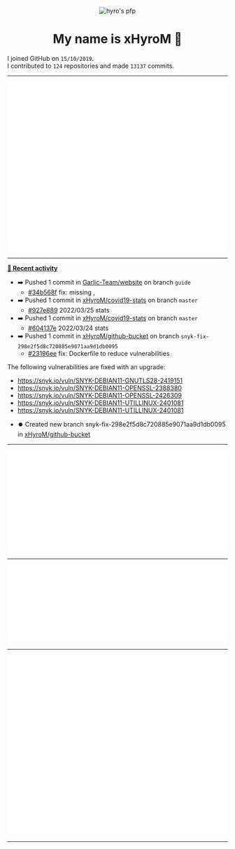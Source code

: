 <p align="center">
    <img src="https://avatars.githubusercontent.com/u/56601352" width="192" alt="hyro's pfp" />
    <h1 align="center">My name is xHyroM 👋</h1>
</p>

I joined GitHub on `15/10/2019`.  
I contributed to `124` repositories and made `13137` commits.  

___

<img src="https://github.com/xHyroM/xHyroM/blob/master/.cache/base.svg">

___

**[📰 Recent activity](https://github.com/xHyroM)**
* ➡️ Pushed 1 commit in [Garlic-Team/website](https://github.com/Garlic-Team/website) on branch `guide`
  * [#34b568f](https://github.com/Garlic-Team/website/commit/34b568f) fix: missing ,
* ➡️ Pushed 1 commit in [xHyroM/covid19-stats](https://github.com/xHyroM/covid19-stats) on branch `master`
  * [#927e889](https://github.com/xHyroM/covid19-stats/commit/927e889) 2022/03/25 stats
* ➡️ Pushed 1 commit in [xHyroM/covid19-stats](https://github.com/xHyroM/covid19-stats) on branch `master`
  * [#604137e](https://github.com/xHyroM/covid19-stats/commit/604137e) 2022/03/24 stats
* ➡️ Pushed 1 commit in [xHyroM/github-bucket](https://github.com/xHyroM/github-bucket) on branch `snyk-fix-298e2f5d8c720885e9071aa9d1db0095`
  * [#23196ee](https://github.com/xHyroM/github-bucket/commit/23196ee) fix: Dockerfile to reduce vulnerabilities

The following vulnerabilities are fixed with an upgrade:
- https://snyk.io/vuln/SNYK-DEBIAN11-GNUTLS28-2419151
- https://snyk.io/vuln/SNYK-DEBIAN11-OPENSSL-2388380
- https://snyk.io/vuln/SNYK-DEBIAN11-OPENSSL-2426309
- https://snyk.io/vuln/SNYK-DEBIAN11-UTILLINUX-2401081
- https://snyk.io/vuln/SNYK-DEBIAN11-UTILLINUX-2401081
* ⏺️ Created new branch snyk-fix-298e2f5d8c720885e9071aa9d1db0095 in [xHyroM/github-bucket](https://github.com/xHyroM/github-bucket)


___

<img src="https://github.com/xHyroM/xHyroM/blob/master/.cache/isocalendar.svg">

___

<img src="https://github.com/xHyroM/xHyroM/blob/master/.cache/languages.svg">

___

<img src="https://github.com/xHyroM/xHyroM/blob/master/.cache/achievements.svg">

___